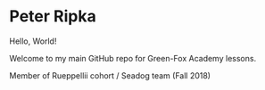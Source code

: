 # Peter Ripka

Hello, World!

Welcome to my main GitHub repo for Green-Fox Academy lessons.

Member of Rueppellii cohort / Seadog team (Fall 2018)


